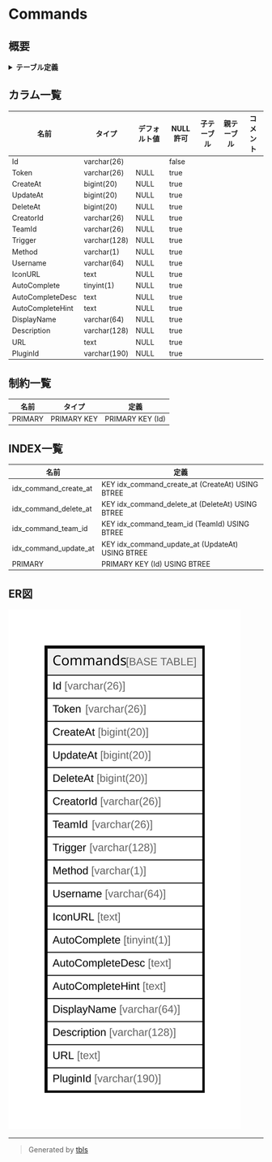# Commands

## 概要

<details>
<summary><strong>テーブル定義</strong></summary>

```sql
CREATE TABLE `Commands` (
  `Id` varchar(26) NOT NULL,
  `Token` varchar(26) DEFAULT NULL,
  `CreateAt` bigint(20) DEFAULT NULL,
  `UpdateAt` bigint(20) DEFAULT NULL,
  `DeleteAt` bigint(20) DEFAULT NULL,
  `CreatorId` varchar(26) DEFAULT NULL,
  `TeamId` varchar(26) DEFAULT NULL,
  `Trigger` varchar(128) DEFAULT NULL,
  `Method` varchar(1) DEFAULT NULL,
  `Username` varchar(64) DEFAULT NULL,
  `IconURL` text DEFAULT NULL,
  `AutoComplete` tinyint(1) DEFAULT NULL,
  `AutoCompleteDesc` text DEFAULT NULL,
  `AutoCompleteHint` text DEFAULT NULL,
  `DisplayName` varchar(64) DEFAULT NULL,
  `Description` varchar(128) DEFAULT NULL,
  `URL` text DEFAULT NULL,
  `PluginId` varchar(190) DEFAULT NULL,
  PRIMARY KEY (`Id`),
  KEY `idx_command_team_id` (`TeamId`),
  KEY `idx_command_update_at` (`UpdateAt`),
  KEY `idx_command_create_at` (`CreateAt`),
  KEY `idx_command_delete_at` (`DeleteAt`)
) ENGINE=InnoDB DEFAULT CHARSET=utf8mb4
```

</details>

## カラム一覧

| 名前               | タイプ          | デフォルト値       | NULL許可   | 子テーブル      | 親テーブル      | コメント     |
| ---------------- | ------------ | ------------ | -------- | ---------- | ---------- | -------- |
| Id               | varchar(26)  |              | false    |            |            |          |
| Token            | varchar(26)  | NULL         | true     |            |            |          |
| CreateAt         | bigint(20)   | NULL         | true     |            |            |          |
| UpdateAt         | bigint(20)   | NULL         | true     |            |            |          |
| DeleteAt         | bigint(20)   | NULL         | true     |            |            |          |
| CreatorId        | varchar(26)  | NULL         | true     |            |            |          |
| TeamId           | varchar(26)  | NULL         | true     |            |            |          |
| Trigger          | varchar(128) | NULL         | true     |            |            |          |
| Method           | varchar(1)   | NULL         | true     |            |            |          |
| Username         | varchar(64)  | NULL         | true     |            |            |          |
| IconURL          | text         | NULL         | true     |            |            |          |
| AutoComplete     | tinyint(1)   | NULL         | true     |            |            |          |
| AutoCompleteDesc | text         | NULL         | true     |            |            |          |
| AutoCompleteHint | text         | NULL         | true     |            |            |          |
| DisplayName      | varchar(64)  | NULL         | true     |            |            |          |
| Description      | varchar(128) | NULL         | true     |            |            |          |
| URL              | text         | NULL         | true     |            |            |          |
| PluginId         | varchar(190) | NULL         | true     |            |            |          |

## 制約一覧

| 名前      | タイプ         | 定義               |
| ------- | ----------- | ---------------- |
| PRIMARY | PRIMARY KEY | PRIMARY KEY (Id) |

## INDEX一覧

| 名前                    | 定義                                               |
| --------------------- | ------------------------------------------------ |
| idx_command_create_at | KEY idx_command_create_at (CreateAt) USING BTREE |
| idx_command_delete_at | KEY idx_command_delete_at (DeleteAt) USING BTREE |
| idx_command_team_id   | KEY idx_command_team_id (TeamId) USING BTREE     |
| idx_command_update_at | KEY idx_command_update_at (UpdateAt) USING BTREE |
| PRIMARY               | PRIMARY KEY (Id) USING BTREE                     |

## ER図

![er](Commands.svg)

---

> Generated by [tbls](https://github.com/k1LoW/tbls)
